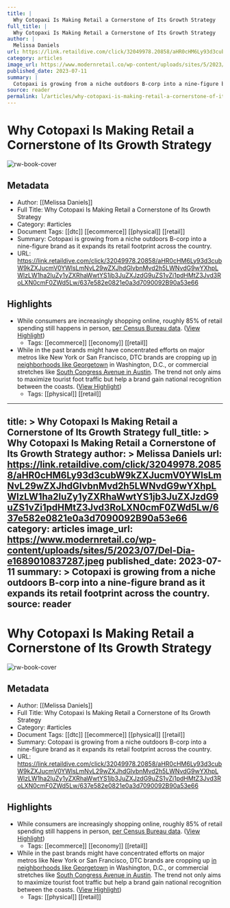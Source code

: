 ```yaml
---
title: |
  Why Cotopaxi Is Making Retail a Cornerstone of Its Growth Strategy
full_title: |
  Why Cotopaxi Is Making Retail a Cornerstone of Its Growth Strategy
author: |
  Melissa Daniels
url: https://link.retaildive.com/click/32049978.20858/aHR0cHM6Ly93d3cubW9kZXJucmV0YWlsLmNvL29wZXJhdGlvbnMvd2h5LWNvdG9wYXhpLWlzLW1ha2luZy1yZXRhaWwtYS1jb3JuZXJzdG9uZS1vZi1pdHMtZ3Jvd3RoLXN0cmF0ZWd5Lw/637e582e0821e0a3d7090092B90a53e66
category: articles
image_url: https://www.modernretail.co/wp-content/uploads/sites/5/2023/07/Del-Dia-e1689010837287.jpeg
published_date: 2023-07-11
summary: |
  Cotopaxi is growing from a niche outdoors B-corp into a nine-figure brand as it expands its retail footprint across the country. 
source: reader
permalink: l/articles/why-cotopaxi-is-making-retail-a-cornerstone-of-its-growth-strategy
---
```

# Why Cotopaxi Is Making Retail a Cornerstone of Its Growth Strategy

![rw-book-cover](https://www.modernretail.co/wp-content/uploads/sites/5/2023/07/Del-Dia-e1689010837287.jpeg)

## Metadata
- Author: [[Melissa Daniels]]
- Full Title: Why Cotopaxi Is Making Retail a Cornerstone of Its Growth Strategy
- Category: #articles
- Document Tags: [[dtc]] [[ecommerce]] [[physical]] [[retail]] 
- Summary: Cotopaxi is growing from a niche outdoors B-corp into a nine-figure brand as it expands its retail footprint across the country. 
- URL: https://link.retaildive.com/click/32049978.20858/aHR0cHM6Ly93d3cubW9kZXJucmV0YWlsLmNvL29wZXJhdGlvbnMvd2h5LWNvdG9wYXhpLWlzLW1ha2luZy1yZXRhaWwtYS1jb3JuZXJzdG9uZS1vZi1pdHMtZ3Jvd3RoLXN0cmF0ZWd5Lw/637e582e0821e0a3d7090092B90a53e66

## Highlights
- While consumers are increasingly shopping online, roughly 85% of retail spending still happens in person, [per Census Bureau data](https://www.census.gov/retail/mrts/www/data/pdf/ec_current.pdf). ([View Highlight](https://read.readwise.io/read/01h98r999ve0ec8yxag0va8baa))
    - Tags: [[ecommerce]] [[economy]] [[retail]] 
- While in the past brands might have concentrated efforts on major metros like New York or San Francisco, DTC brands are cropping up [in neighborhoods like Georgetown](https://www.modernretail.co/marketing/a-crowd-draws-a-crowd-why-dtc-brands-are-seeking-a-spot-d-c-s-georgetown-neighborhood-in-d-c/) in Washington, D.C., or commercial stretches like [South Congress Avenue in Austin](https://www.modernretail.co/retailers/dtc-briefing-the-most-sought-after-retail-neighborhoods-for-startups/). The trend not only aims to maximize tourist foot traffic but help a brand gain national recognition between the coasts. ([View Highlight](https://read.readwise.io/read/01h98rasmv4sx5w5avr32bb5bn))
    - Tags: [[physical]] [[retail]] 


---
title: >
  Why Cotopaxi Is Making Retail a Cornerstone of Its Growth Strategy
full_title: >
  Why Cotopaxi Is Making Retail a Cornerstone of Its Growth Strategy
author: >
  Melissa Daniels
url: https://link.retaildive.com/click/32049978.20858/aHR0cHM6Ly93d3cubW9kZXJucmV0YWlsLmNvL29wZXJhdGlvbnMvd2h5LWNvdG9wYXhpLWlzLW1ha2luZy1yZXRhaWwtYS1jb3JuZXJzdG9uZS1vZi1pdHMtZ3Jvd3RoLXN0cmF0ZWd5Lw/637e582e0821e0a3d7090092B90a53e66
category: articles
image_url: https://www.modernretail.co/wp-content/uploads/sites/5/2023/07/Del-Dia-e1689010837287.jpeg
published_date: 2023-07-11
summary: >
  Cotopaxi is growing from a niche outdoors B-corp into a nine-figure brand as it expands its retail footprint across the country. 
source: reader
---
# Why Cotopaxi Is Making Retail a Cornerstone of Its Growth Strategy

![rw-book-cover](https://www.modernretail.co/wp-content/uploads/sites/5/2023/07/Del-Dia-e1689010837287.jpeg)

## Metadata
- Author: [[Melissa Daniels]]
- Full Title: Why Cotopaxi Is Making Retail a Cornerstone of Its Growth Strategy
- Category: #articles
- Document Tags: [[dtc]] [[ecommerce]] [[physical]] [[retail]] 
- Summary: Cotopaxi is growing from a niche outdoors B-corp into a nine-figure brand as it expands its retail footprint across the country. 
- URL: https://link.retaildive.com/click/32049978.20858/aHR0cHM6Ly93d3cubW9kZXJucmV0YWlsLmNvL29wZXJhdGlvbnMvd2h5LWNvdG9wYXhpLWlzLW1ha2luZy1yZXRhaWwtYS1jb3JuZXJzdG9uZS1vZi1pdHMtZ3Jvd3RoLXN0cmF0ZWd5Lw/637e582e0821e0a3d7090092B90a53e66

## Highlights
- While consumers are increasingly shopping online, roughly 85% of retail spending still happens in person, [per Census Bureau data](https://www.census.gov/retail/mrts/www/data/pdf/ec_current.pdf). ([View Highlight](https://read.readwise.io/read/01h98r999ve0ec8yxag0va8baa))
    - Tags: [[ecommerce]] [[economy]] [[retail]] 
- While in the past brands might have concentrated efforts on major metros like New York or San Francisco, DTC brands are cropping up [in neighborhoods like Georgetown](https://www.modernretail.co/marketing/a-crowd-draws-a-crowd-why-dtc-brands-are-seeking-a-spot-d-c-s-georgetown-neighborhood-in-d-c/) in Washington, D.C., or commercial stretches like [South Congress Avenue in Austin](https://www.modernretail.co/retailers/dtc-briefing-the-most-sought-after-retail-neighborhoods-for-startups/). The trend not only aims to maximize tourist foot traffic but help a brand gain national recognition between the coasts. ([View Highlight](https://read.readwise.io/read/01h98rasmv4sx5w5avr32bb5bn))
    - Tags: [[physical]] [[retail]] 


